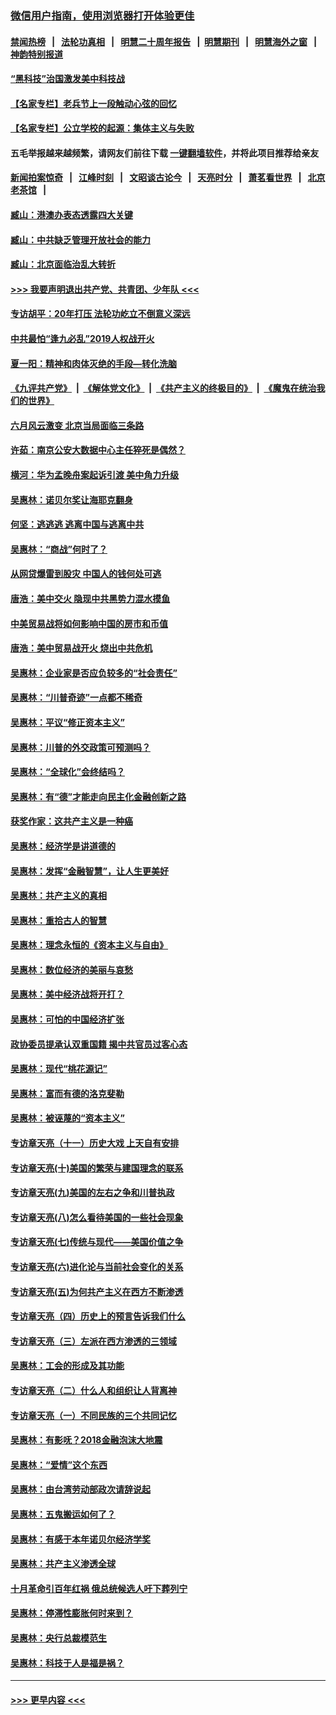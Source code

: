 ### [微信用户指南，使用浏览器打开体验更佳](https://github.com/gfw-breaker/banned-news1/blob/master/indexes/wechat-guide.md?t=0)
#### [禁闻热榜](热点新闻.md?t=0)  &nbsp;&nbsp;|&nbsp;&nbsp; [法轮功真相](https://github.com/gfw-breaker/truth/blob/master/README.md?t=0) &nbsp;&nbsp;|&nbsp;&nbsp; [明慧二十周年报告](https://github.com/gfw-breaker/mh-reports/blob/master/README.md?t=0) &nbsp;&nbsp;|&nbsp;&nbsp;[明慧期刊](https://github.com/gfw-breaker/mh-qikan) &nbsp;&nbsp;|&nbsp;&nbsp; [明慧海外之窗](https://github.com/gfw-breaker/mh-news/blob/master/README.md?t=0) &nbsp;&nbsp;|&nbsp;&nbsp; [神韵特别报道](https://github.com/gfw-breaker/mh-news/blob/master/shenyun.md?t=0)
#### [“黑科技”治国激发美中科技战](../pages/nsc423/n11638056.md?t=02071444) 
#### [【名家专栏】老兵节上一段触动心弦的回忆](../pages/nsc423/n11646016.md?t=02071444) 
#### [【名家专栏】公立学校的起源：集体主义与失败](../pages/nsc423/n11601833.md?t=02071444) 
#### 五毛举报越来越频繁，请网友们前往下载 [一键翻墙软件](https://github.com/gfw-breaker/ssr-accounts)，并将此项目推荐给亲友
#### [新闻拍案惊奇](https://github.com/gfw-breaker/banned-news1/blob/master/pages/link4.md) &nbsp;&nbsp;|&nbsp;&nbsp; [江峰时刻](https://github.com/gfw-breaker/banned-news1/blob/master/pages/link4.md) &nbsp;&nbsp;|&nbsp;&nbsp; [文昭谈古论今](https://github.com/gfw-breaker/banned-news1/blob/master/pages/link4.md) &nbsp;&nbsp;|&nbsp;&nbsp; [天亮时分](https://github.com/gfw-breaker/banned-news1/blob/master/pages/link4.md) &nbsp;&nbsp;|&nbsp;&nbsp; [萧茗看世界](https://github.com/gfw-breaker/banned-news1/blob/master/pages/link4.md) &nbsp;&nbsp;|&nbsp;&nbsp; [北京老茶馆](https://github.com/gfw-breaker/banned-news1/blob/master/pages/link4.md) &nbsp;&nbsp;|&nbsp;&nbsp; 
#### [臧山：港澳办表态透露四大关键](../pages/nsc423/n11421628.md?t=02071444) 
#### [臧山：中共缺乏管理开放社会的能力](../pages/nsc423/n11407457.md?t=02071444) 
#### [臧山：北京面临治乱大转折](../pages/nsc423/n11406895.md?t=02071444) 
#### [>>> 我要声明退出共产党、共青团、少年队 <<<](https://github.com/begood0513/goodnews/blob/master/quit/letter.md) 
#### [专访胡平：20年打压 法轮功屹立不倒意义深远](../pages/nsc423/n11398800.md?t=02071444) 
#### [中共最怕“逢九必乱”2019人权战开火](../pages/nsc423/n11385248.md?t=02071444) 
#### [夏一阳：精神和肉体灭绝的手段—转化洗脑](../pages/nsc423/n11368250.md?t=02071444) 
#### [《九评共产党》](https://github.com/begood0513/9ping.md/blob/master/README.md) &nbsp;|&nbsp; [《解体党文化》](../../../../jtdwh.md/blob/master/README.md)  &nbsp;|&nbsp; [《共产主义的终极目的》](../../../../gczydzjmd.md/blob/master/README.md) &nbsp;|&nbsp; [《魔鬼在统治我们的世界》](../../../../mgztzwmdsj.md/blob/master/README.md) 
#### [六月风云激变 北京当局面临三条路](../pages/nsc423/n11313668.md?t=02071444) 
#### [许茹：南京公安大数据中心主任猝死是偶然？](../pages/nsc423/n11064744.md?t=02071444) 
#### [横河：华为孟晚舟案起诉引渡 美中角力升级](../pages/nsc423/n11027230.md?t=02071444) 
#### [吴惠林：诺贝尔奖让海耶克翻身](../pages/nsc423/n10890049.md?t=02071444) 
#### [何坚：逃逃逃 逃离中国与逃离中共](../pages/nsc423/n10592891.md?t=02071444) 
#### [吴惠林：“商战”何时了？](../pages/nsc423/n10573558.md?t=02071444) 
#### [从网贷爆雷到股灾 中国人的钱何处可逃](../pages/nsc423/n10572800.md?t=02071444) 
#### [唐浩：美中交火 隐现中共黑势力混水摸鱼](../pages/nsc423/n10544040.md?t=02071444) 
#### [中美贸易战将如何影响中国的房市和币值](../pages/nsc423/n10543697.md?t=02071444) 
#### [唐浩：美中贸易战开火 烧出中共危机](../pages/nsc423/n10540126.md?t=02071444) 
#### [吴惠林：企业家是否应负较多的“社会责任”](../pages/nsc423/n10535022.md?t=02071444) 
#### [吴惠林：“川普奇迹”一点都不稀奇](../pages/nsc423/n10512808.md?t=02071444) 
#### [吴惠林：平议“修正资本主义”](../pages/nsc423/n10495724.md?t=02071444) 
#### [吴惠林：川普的外交政策可预测吗？](../pages/nsc423/n10462387.md?t=02071444) 
#### [吴惠林：“全球化”会终结吗？](../pages/nsc423/n10452838.md?t=02071444) 
#### [吴惠林：有“德”才能走向民主化金融创新之路](../pages/nsc423/n10432292.md?t=02071444) 
#### [获奖作家：这共产主义是一种癌](../pages/nsc423/n10431541.md?t=02071444) 
#### [吴惠林：经济学是讲道德的](../pages/nsc423/n10398014.md?t=02071444) 
#### [吴惠林：发挥“金融智慧”，让人生更美好](../pages/nsc423/n10375019.md?t=02071444) 
#### [吴惠林：共产主义的真相](../pages/nsc423/n10351394.md?t=02071444) 
#### [吴惠林：重拾古人的智慧](../pages/nsc423/n10337691.md?t=02071444) 
#### [吴惠林：理念永恒的《资本主义与自由》](../pages/nsc423/n10316274.md?t=02071444) 
#### [吴惠林：数位经济的美丽与哀愁](../pages/nsc423/n10292946.md?t=02071444) 
#### [吴惠林：美中经济战将开打？](../pages/nsc423/n10258825.md?t=02071444) 
#### [吴惠林：可怕的中国经济扩张](../pages/nsc423/n10219147.md?t=02071444) 
#### [政协委员提承认双重国籍 揭中共官员过客心态](../pages/nsc423/n10208809.md?t=02071444) 
#### [吴惠林：现代“桃花源记”](../pages/nsc423/n10185234.md?t=02071444) 
#### [吴惠林：富而有德的洛克斐勒](../pages/nsc423/n10142264.md?t=02071444) 
#### [吴惠林：被诬蔑的“资本主义”](../pages/nsc423/n10124816.md?t=02071444) 
#### [专访章天亮（十一）历史大戏 上天自有安排](../pages/nsc423/n10094905.md?t=02071444) 
#### [专访章天亮(十)美国的繁荣与建国理念的联系](../pages/nsc423/n10094899.md?t=02071444) 
#### [专访章天亮(九)美国的左右之争和川普执政](../pages/nsc423/n10094889.md?t=02071444) 
#### [专访章天亮(八)怎么看待美国的一些社会现象](../pages/nsc423/n10094857.md?t=02071444) 
#### [专访章天亮(七)传统与现代——美国价值之争](../pages/nsc423/n10093140.md?t=02071444) 
#### [专访章天亮(六)进化论与当前社会变化的关系](../pages/nsc423/n10092036.md?t=02071444) 
#### [专访章天亮(五)为何共产主义在西方不断渗透](../pages/nsc423/n10083620.md?t=02071444) 
#### [专访章天亮（四）历史上的预言告诉我们什么](../pages/nsc423/n10083606.md?t=02071444) 
#### [专访章天亮（三）左派在西方渗透的三领域](../pages/nsc423/n10081115.md?t=02071444) 
#### [吴惠林：工会的形成及其功能](../pages/nsc423/n10080633.md?t=02071444) 
#### [专访章天亮（二）什么人和组织让人背离神](../pages/nsc423/n10076637.md?t=02071444) 
#### [专访章天亮（一）不同民族的三个共同记忆](../pages/nsc423/n10074188.md?t=02071444) 
#### [吴惠林：有影呒？2018金融泡沫大地震](../pages/nsc423/n10040534.md?t=02071444) 
#### [吴惠林：“爱情”这个东西](../pages/nsc423/n10019423.md?t=02071444) 
#### [吴惠林：由台湾劳动部政次请辞说起](../pages/nsc423/n9979679.md?t=02071444) 
#### [吴惠林：五鬼搬运如何了？](../pages/nsc423/n9925338.md?t=02071444) 
#### [吴惠林：有感于本年诺贝尔经济学奖](../pages/nsc423/n9871883.md?t=02071444) 
#### [吴惠林：共产主义渗透全球](../pages/nsc423/n9812748.md?t=02071444) 
#### [十月革命引百年红祸 俄总统候选人吁下葬列宁](../pages/nsc423/n9810182.md?t=02071444) 
#### [吴惠林：停滞性膨胀何时来到？](../pages/nsc423/n9764136.md?t=02071444) 
#### [吴惠林：央行总裁模范生](../pages/nsc423/n9728134.md?t=02071444) 
#### [吴惠林：科技于人是福是祸？](../pages/nsc423/n9672982.md?t=02071444) 

----
#### [ >>> 更早内容 <<< ](../indexes/nsc423-earlier.md)
